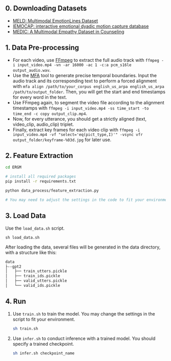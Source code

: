 ## 0. Downloading Datasets

- [MELD: Multimodal EmotionLines Dataset](https://affective-meld.github.io/)
- [IEMOCAP: interactive emotional dyadic motion capture database](https://sail.usc.edu/iemocap/)
- [MEDIC: A Multimodal Empathy Dataset in Counseling](https://ustc-ac.github.io/datasets/medic/)

## 1. Data Pre-processing

- For each video, use [FFmpeg](https://ffmpeg.org/) to extract the full audio track with `ffmpeg -i input_video.mp4 -vn -ar 16000 -ac 1 -c:a pcm_s16le output_audio.wav`.
- Use the [MFA](https://montreal-forced-aligner.readthedocs.io/en/latest/installation.html) tool to generate precise temporal boundaries. Input the audio track and its corresponding text to perform a forced alignment with `mfa align /path/to/your_corpus english_us_arpa english_us_arpa /path/to/output_folder`. Then, you will get the start and end timestamps for every word in the text.
- Use FFmpeg again, to segment the video file according to the alignment timestamps with `ffmpeg -i input_video.mp4 -ss time_start -to time_end -c copy output_clip.mp4`.
- Now, for every utterance, you should get a strictly aligned (text, video_clip, audio_clip) triplet.
- Finally, extract key frames for each video clip with `ffmpeg -i input_video.mp4 -vf "select='eq(pict_type,I)'" -vsync vfr output_folder/keyframe-%03d.jpg` for later use.

## 2. Feature Extraction

```bash
cd ERGM

# install all required packages
pip install -r requirements.txt

python data_process/feature_extraction.py

# You may need to adjust the settings in the code to fit your environment.
```

## 3. Load Data


Use the `load_data.sh` script.
```shell
sh load_data.sh
```



After loading the data, several files will be generated in the data directory, with a structure like this:

```bash
data
├--gpt2
│   ├── train_utters.pickle
│   ├── train_ids.pickle
│   ├── valid_utters.pickle
│   └── valid_ids.pickle
```

## 4. Run

1. Use `train.sh` to train the model. You may change the settings in the script to fit your environment.

   ```bash
   sh train.sh
   ```

2. Use `infer.sh` to conduct inference with a trained model. You should specify  a trained checkpoint.

   ```bash
   sh infer.sh checkpoint_name
   ```


   


